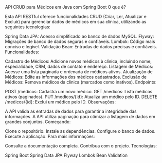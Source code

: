 API CRUD para Médicos em Java com Spring Boot
O que é?

Esta API RESTful oferece funcionalidades CRUD (Criar, Ler, Atualizar e Excluir) para gerenciar dados de médicos em sua clínica, utilizando as seguintes tecnologias:

Spring Data JPA: Acesso simplificado ao banco de dados MySQL.
Flyway: Migrações de banco de dados seguras e confiáveis.
Lombok: Código mais conciso e legível.
Validação Bean: Entradas de dados precisas e confiáveis.
Funcionalidades:

Cadastro de Médicos: Adicione novos médicos à clínica, incluindo nome, especialidade, CRM, dados de contato e endereço.
Listagem de Médicos: Acesse uma lista paginada e ordenada de médicos ativos.
Atualização de Médicos: Edite as informações dos médicos cadastrados.
Exclusão de Médicos: Remova médicos da clínica (marcados como inativos).
Endpoints:

POST /medicos: Cadastra um novo médico.
GET /medicos: Lista médicos ativos (paginados).
PUT /medicos/{id}: Atualiza um médico pelo ID.
DELETE /medicos/{id}: Exclui um médico pelo ID.
Observações:

A API valida as entradas de dados para garantir a integridade das informações.
A API utiliza paginação para otimizar a listagem de dados em grandes conjuntos.
Começando:

Clone o repositório.
Instale as dependências.
Configure o banco de dados.
Execute a aplicação.
Para mais informações:

Consulte a documentação completa.
Contribua com o projeto.
Tecnologias:

Spring Boot
Spring Data JPA
Flyway
Lombok
Bean Validation
